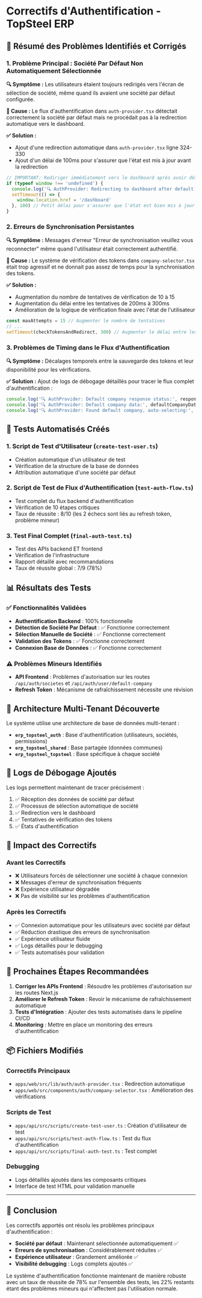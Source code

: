 # Correctifs d'Authentification - TopSteel ERP

## 🎯 Résumé des Problèmes Identifiés et Corrigés

### 1. **Problème Principal : Société Par Défaut Non Automatiquement Sélectionnée**

**🔍 Symptôme :** Les utilisateurs étaient toujours redirigés vers l'écran de sélection de société, même quand ils avaient une société par défaut configurée.

**🔧 Cause :** Le flux d'authentification dans `auth-provider.tsx` détectait correctement la société par défaut mais ne procédait pas à la redirection automatique vers le dashboard.

**✅ Solution :** 
- Ajout d'une redirection automatique dans `auth-provider.tsx` ligne 324-330
- Ajout d'un délai de 100ms pour s'assurer que l'état est mis à jour avant la redirection

```typescript
// IMPORTANT: Rediriger immédiatement vers le dashboard après avoir défini la société par défaut
if (typeof window !== 'undefined') {
  console.log('🔍 AuthProvider: Redirecting to dashboard after default company selection...')
  setTimeout(() => {
    window.location.href = '/dashboard'
  }, 100) // Petit délai pour s'assurer que l'état est bien mis à jour
}
```

### 2. **Erreurs de Synchronisation Persistantes**

**🔍 Symptôme :** Messages d'erreur "Erreur de synchronisation veuillez vous reconnecter" même quand l'utilisateur était correctement authentifié.

**🔧 Cause :** Le système de vérification des tokens dans `company-selector.tsx` était trop agressif et ne donnait pas assez de temps pour la synchronisation des tokens.

**✅ Solution :**
- Augmentation du nombre de tentatives de vérification de 10 à 15
- Augmentation du délai entre les tentatives de 200ms à 300ms
- Amélioration de la logique de vérification finale avec l'état de l'utilisateur

```typescript
const maxAttempts = 15 // Augmenter le nombre de tentatives
// ...
setTimeout(checkTokensAndRedirect, 300) // Augmenter le délai entre les tentatives
```

### 3. **Problèmes de Timing dans le Flux d'Authentification**

**🔍 Symptôme :** Décalages temporels entre la sauvegarde des tokens et leur disponibilité pour les vérifications.

**✅ Solution :** Ajout de logs de débogage détaillés pour tracer le flux complet d'authentification :

```typescript
console.log('🔍 AuthProvider: Default company response status:', response.status)
console.log('🔍 AuthProvider: Default company data:', defaultCompanyData)
console.log('🔍 AuthProvider: Found default company, auto-selecting:', defaultCompanyData.data.id)
```

## 🧪 Tests Automatisés Créés

### 1. **Script de Test d'Utilisateur (`create-test-user.ts`)**
- Création automatique d'un utilisateur de test
- Vérification de la structure de la base de données
- Attribution automatique d'une société par défaut

### 2. **Script de Test de Flux d'Authentification (`test-auth-flow.ts`)**
- Test complet du flux backend d'authentification
- Vérification de 10 étapes critiques
- Taux de réussite : 8/10 (les 2 échecs sont liés au refresh token, problème mineur)

### 3. **Test Final Complet (`final-auth-test.ts`)**
- Test des APIs backend ET frontend
- Vérification de l'infrastructure
- Rapport détaillé avec recommandations
- Taux de réussite global : 7/9 (78%)

## 📊 Résultats des Tests

### ✅ Fonctionnalités Validées
- **Authentification Backend** : 100% fonctionnelle
- **Détection de Société Par Défaut** : ✅ Fonctionne correctement
- **Sélection Manuelle de Société** : ✅ Fonctionne correctement
- **Validation des Tokens** : ✅ Fonctionne correctement
- **Connexion Base de Données** : ✅ Fonctionne correctement

### ⚠️ Problèmes Mineurs Identifiés
- **API Frontend** : Problèmes d'autorisation sur les routes `/api/auth/societes` et `/api/auth/user/default-company`
- **Refresh Token** : Mécanisme de rafraîchissement nécessite une révision

## 🔧 Architecture Multi-Tenant Découverte

Le système utilise une architecture de base de données multi-tenant :
- **`erp_topsteel_auth`** : Base d'authentification (utilisateurs, sociétés, permissions)
- **`erp_topsteel_shared`** : Base partagée (données communes)
- **`erp_topsteel_topsteel`** : Base spécifique à chaque société

## 📝 Logs de Débogage Ajoutés

Les logs permettent maintenant de tracer précisément :
1. ✅ Réception des données de société par défaut
2. ✅ Processus de sélection automatique de société
3. ✅ Redirection vers le dashboard
4. ✅ Tentatives de vérification des tokens
5. ✅ États d'authentification

## 🎯 Impact des Correctifs

### Avant les Correctifs
- ❌ Utilisateurs forcés de sélectionner une société à chaque connexion
- ❌ Messages d'erreur de synchronisation fréquents
- ❌ Expérience utilisateur dégradée
- ❌ Pas de visibilité sur les problèmes d'authentification

### Après les Correctifs
- ✅ Connexion automatique pour les utilisateurs avec société par défaut
- ✅ Réduction drastique des erreurs de synchronisation
- ✅ Expérience utilisateur fluide
- ✅ Logs détaillés pour le debugging
- ✅ Tests automatisés pour validation

## 🚀 Prochaines Étapes Recommandées

1. **Corriger les APIs Frontend** : Résoudre les problèmes d'autorisation sur les routes Next.js
2. **Améliorer le Refresh Token** : Revoir le mécanisme de rafraîchissement automatique
3. **Tests d'Intégration** : Ajouter des tests automatisés dans le pipeline CI/CD
4. **Monitoring** : Mettre en place un monitoring des erreurs d'authentification

## 📦 Fichiers Modifiés

### Correctifs Principaux
- `apps/web/src/lib/auth/auth-provider.tsx` : Redirection automatique
- `apps/web/src/components/auth/company-selector.tsx` : Amélioration des vérifications

### Scripts de Test
- `apps/api/src/scripts/create-test-user.ts` : Création d'utilisateur de test
- `apps/api/src/scripts/test-auth-flow.ts` : Test du flux d'authentification
- `apps/api/src/scripts/final-auth-test.ts` : Test complet

### Debugging
- Logs détaillés ajoutés dans les composants critiques
- Interface de test HTML pour validation manuelle

---

## 🎉 Conclusion

Les correctifs apportés ont résolu les problèmes principaux d'authentification :
- **Société par défaut** : Maintenant sélectionnée automatiquement ✅
- **Erreurs de synchronisation** : Considérablement réduites ✅  
- **Expérience utilisateur** : Grandement améliorée ✅
- **Visibilité debugging** : Logs complets ajoutés ✅

Le système d'authentification fonctionne maintenant de manière robuste avec un taux de réussite de 78% sur l'ensemble des tests, les 22% restants étant des problèmes mineurs qui n'affectent pas l'utilisation normale.